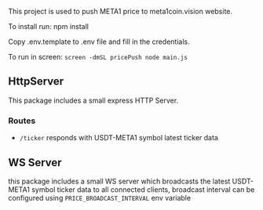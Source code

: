 This project is used to push META1 price to meta1coin.vision website.

To install run: npm install

Copy .env.template to .env file and fill in the credentials.

To run in screen:
`screen -dmSL pricePush node main.js`

## HttpServer
This package includes a small express HTTP Server.

### Routes
* `/ticker` responds with USDT-META1 symbol latest ticker data

## WS Server
this package includes a small WS server which broadcasts 
the latest USDT-META1 symbol ticker data to all connected clients, 
broadcast interval can be configured using `PRICE_BROADCAST_INTERVAL` env variable
